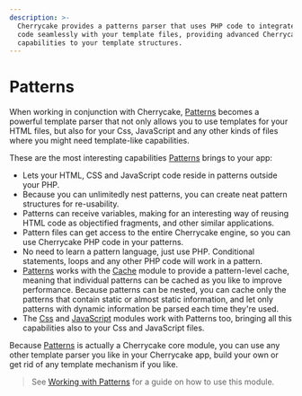 ```yaml
---
description: >-
  Cherrycake provides a patterns parser that uses PHP code to integrate your
  code seamlessly with your template files, providing advanced Cherrycake
  capabilities to your template structures.
---
```


# Patterns

When working in conjunction with Cherrycake, [Patterns](../reference/core-modules/patterns.md) becomes a powerful template parser that not only allows you to use templates for your HTML files, but also for your Css, JavaScript and any other kinds of files where you might need template-like capabilities.

These are the most interesting capabilities [Patterns](../reference/core-modules/patterns.md) brings to your app:

* Lets your HTML, CSS and JavaScript code reside in patterns outside your PHP.
* Because you can unlimitedly nest patterns, you can create neat pattern structures for re-usability.
* Patterns can receive variables, making for an interesting way of reusing HTML code as objectified fragments, and other similar applications.
* Pattern files can get access to the entire Cherrycake engine, so you can use Cherrycake PHP code in your patterns.
* No need to learn a pattern language, just use PHP. Conditional statements, loops and any other PHP code will work in a pattern.
* [Patterns](patterns.md) works with the [Cache](../reference/core-modules/cache.md) module to provide a pattern-level cache, meaning that individual patterns can be cached as you like to improve performance. Because patterns can be nested, you can cache only the patterns that contain static or almost static information, and let only patterns with dynamic information be parsed each time they're used.
* The [Css](../reference/core-modules/css.md) and [JavaScript](../reference/core-modules/javascript.md) modules work with Patterns too, bringing all this capabilities also to your Css and JavaScript files.

Because [Patterns](../reference/core-modules/patterns.md) is actually a Cherrycake core module, you can use any other template parser you like in your Cherrycake app, build your own or get rid of any template mechanism if you like.

> See [Working with Patterns](../guide/patterns-guide.md) for a guide on how to use this module.

